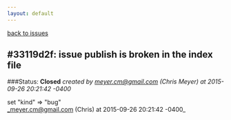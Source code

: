 ```yaml
---
layout: default
---
```

[back to issues](..)

## \#33119d2f: issue publish is broken in the index file

###Status: **Closed**
_created by meyer.cm@gmail.com (Chris Meyer) at 2015-09-26 20:21:42 -0400_



set "kind" => "bug"  
_meyer.cm@gmail.com (Chris) at 2015-09-26 20:21:42 -0400_
